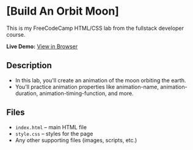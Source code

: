 # [Build An Orbit Moon]

This is my FreeCodeCamp HTML/CSS lab from the fullstack developer course.

**Live Demo:** [View in Browser](https://yourusername.github.io/FCC-projects/HTML-CSS/[Lab-Folder-Name]/index.html)

## Description

- In this lab, you'll create an animation of the moon orbiting the earth.
- You'll practice animation properties like animation-name, animation-duration, animation-timing-function, and more.

## Files

- `index.html` – main HTML file
- `style.css` – styles for the page
- Any other supporting files (images, scripts, etc.)
